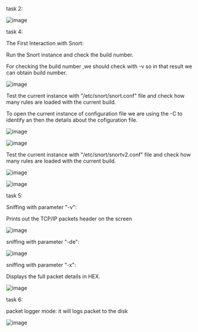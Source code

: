 


task 2:

![image](https://github.com/karthu12/cybersecurity-lab/assets/122804908/521f2960-a99e-4ef1-89c9-e0adf28f3382)

task 4:

The First Interaction with Snort:

Run the Snort instance and check the build number.

For checking the build number ,we should check with -v so in that result we can obtain build number.

![image](https://github.com/karthu12/cybersecurity-lab/assets/122804908/c3fece87-3506-4f38-a17f-f29337d3c918)


Test the current instance with "/etc/snort/snort.conf" file and check how many rules are loaded with the current build.

To open the current instance of configuration file we are using the -C to identify an then the details about the cofiguration file.

![image](https://github.com/karthu12/cybersecurity-lab/assets/122804908/1797ce7c-4e50-41e1-ab39-f3f6b6871456)

![image](https://github.com/karthu12/cybersecurity-lab/assets/122804908/71e19c3a-c714-46c4-af79-83e54e451075)


Test the current instance with "/etc/snort/snortv2.conf" file and check how many rules are loaded with the current build.

![image](https://github.com/karthu12/cybersecurity-lab/assets/122804908/17f9167e-af41-40c0-87f8-ad2599a32921)

![image](https://github.com/karthu12/cybersecurity-lab/assets/122804908/acf96334-c2c7-44dc-985e-1793b1604ea6)

task 5:

Sniffing with parameter "-v":

Prints out the TCP/IP packets header on the screen

![image](https://github.com/karthu12/cybersecurity-lab/assets/122804908/41ba083e-9497-4a5a-9c82-05037a447b87)

sniffing with parameter "-de":



![image](https://github.com/karthu12/cybersecurity-lab/assets/122804908/61538b4d-c537-4f30-a84e-4d8edf02bc76)

sniffing with parameter "-x":

Displays the full packet details in HEX.

![image](https://github.com/karthu12/cybersecurity-lab/assets/122804908/4454f807-35d9-413d-ad0a-fd22090731cd)

task 6: 

packet logger mode: it will logs packet to the disk

![image](https://github.com/karthu12/cybersecurity-lab/assets/122804908/0369fd1b-30a8-4f63-aeb1-da79d7778f8e)


